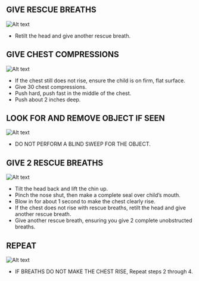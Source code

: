 ## GIVE RESCUE BREATHS

![Alt text](/Images/InfantCPR/infantCPR17.jpg)

- Retilt the head and give another rescue breath.

## GIVE CHEST COMPRESSIONS

![Alt text](/Images/InfantCPR/infantCPR19.jpg)

- If the chest still does not rise, ensure the child is on firm, flat surface.
- Give 30 chest compressions.
- Push hard, push fast in the middle of the chest.
- Push about 2 inches deep.

## LOOK FOR AND REMOVE OBJECT IF SEEN

![Alt text](/Images/InfantChoking/infantChoking10.jpg)

- DO NOT PERFORM A BLIND SWEEP FOR THE OBJECT.

## GIVE 2 RESCUE BREATHS

![Alt text](/Images/InfantCPR/infantCPR17.jpg)

- Tilt the head back and lift the chin up.
- Pinch the nose shut, then make a
  complete seal over child’s mouth.
- Blow in for about 1 second to make the
  chest clearly rise.
- If the chest does not rise with rescue breaths, retilt the head and give another rescue breath.
- Give another rescue breath, ensuring you give 2 complete unobstructed breaths.

## REPEAT

![Alt text](/Images/InfantChoking/infantChoking12.jpg)

- IF BREATHS DO NOT MAKE THE CHEST RISE, Repeat steps 2 through 4.

